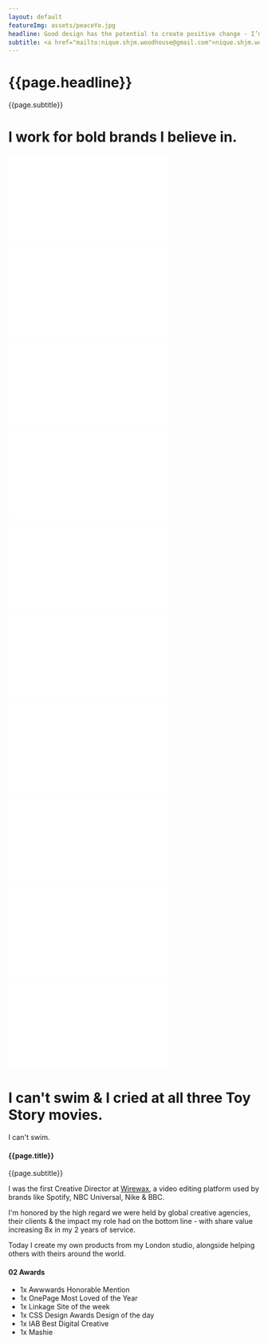 ```yaml
---
layout: default
featureImg: assets/peaceYo.jpg
headline: Good design has the potential to create positive change - I’m always looking for opportunities to contribute to that, in any industry.
subtitle: <a href="mailto:nique.shjm.woodhouse@gmail.com">nique.shjm.woodhouse@gmail.com</a> <a href="tel:+4407948888909">+44 0 7948 888 909</a>
---
```


<div class="wider h100 saturate1 pos5050 greyscale1_saturate1 bgCover" style="background-image:url('{{ page.featureImgs}}')">
	<div class="wideOverlay">
		<div class="grid midnight hero1 w100">
			<div class="unit whole">
				<h1 class="w50 s-m-l ">{{page.headline}}</h1>		
			</div>
		      <div class="unit whole m-s-l">
		      	<p class="mediumPrint">{{page.subtitle}}	</p>
		      </div>
		 </div> 
	</div>		 
</div>		


<div class="wider offBlackBg">
		<div class="grid">		
			<div class="unit whole dBlock xl-m-b xl-m-t">
				<h1 class="w50 s-m-l ghost">I work for bold brands I believe in.</h1>
			</div>
			<div class="unit one-fifth">
				<img src="assets/logos/Logos_mtv.svg"/>
			</div>
			<div class="unit one-fifth">
				<img src="assets/logos/Logos_spotify.svg"/>
			</div>	
			<div class="unit one-fifth">
				<img src="assets/logos/Logos_vans.svg"/>
			</div>						
			<div class="unit one-fifth">
				<img src="assets/logos/Logos_adidas.svg"/>
			</div>	
			<div class="unit one-fifth">
				<img src="assets/logos/Logos_appearhere.svg"/>
			</div>
			<div class="unit one-fifth">
				<img src="assets/logos/Logos_nick.svg"/>
			</div>	
			<div class="unit one-fifth">
				<img src="assets/logos/Logos_aande.svg"/>
			</div>						
			<div class="unit one-fifth">
				<img src="assets/logos/Logos_paramount.svg"/>
			</div>				
			<div class="unit one-fifth">
				<img src="assets/logos/Logos_remington.svg"/>
			</div>
			<div class="unit one-fifth xl-m-b">
				<img src="assets/logos/Logos_nike.svg"/>
			</div>	
		</div>		
</div>


<div class="wider whiteBg">
		<div class="grid">
			<div class="unit whole dBlock xl-m-t l-m-b m-s-l">
				<h1 class="w50 s-m-l">I can't swim &amp; I cried at all three Toy Story movies.</h1>
			</div>
		    <div class="unit one-third s-m-l xl-m-b">
			        <p class="mTopNone">
			        	I can't swim.  
			        </p>
				 	<div class="grid__lock block">	
						<h4 class="grid__title block midnight">{{page.title}}</h4>
						<p class="subtitle block grey">{{page.subtitle}}</p>
					</div>						        
			        <p class="">
			        	 I was the first Creative Director at <a href="http://www.wirewax.com">Wirewax</a>, a video editing platform used by brands like Spotify, NBC Universal, Nike &amp; BBC.  
					</p>
			</div>
			<div class="unit one-third s-m-l xl-m-b">
					<p class="">
			        	I'm honored by the high regard we were held by global creative agencies, their clients &amp; the impact my role had on the bottom line - with share value increasing 8x in my 2 years of service.
			        </p>
			        <p class="">
			        	Today I create my own products from my London studio, alongside helping others with theirs around the world.  
			        </p>
	        </div>				
		</div>	
</div>	 


<div class="wider offBlackBg">
		<div class="grid bigGapBott">
		      <div class="unit one-third relative">
	      		<h4 class="absolute NinetyDegTitle"><span class="gold smallGapBott">02</span> Awards</h4>	
		  	</div>				
	      	<div class="unit two-thirds">
	        <ul class="w80 fRight blockLi list mediumGapBott">	
	        	<li>1x Awwwards Honorable Mention</li>
	        	<li>1x OnePage Most Loved of the Year</li>
	        	<li>1x Linkage Site of the week </li>
	        	<li>1x CSS Design Awards Design of the day</li>
	        	<li>1x IAB Best Digital Creative</li>
	        	<li>1x Mashie</li>
	        </ul>
	      </div>	      	      
	    </div>

</div>



 






